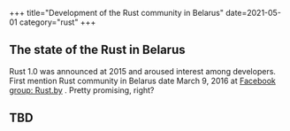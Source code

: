 +++
title="Development of the Rust community in Belarus"
date=2021-05-01
category="rust"
+++

## The state of the Rust in Belarus

Rust 1.0 was announced at 2015 and aroused interest among developers. First mention Rust community
in Belarus date March 9, 2016
at [Facebook group: Rust.by](https://web.facebook.com/groups/1673382339595171) . Pretty promising,
right?

## TBD